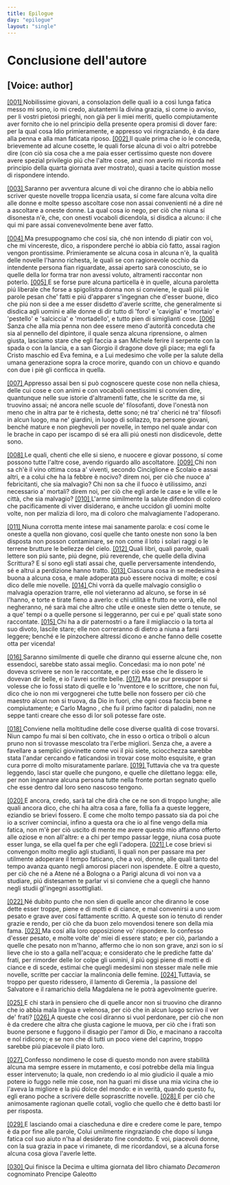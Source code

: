 ```yaml
---
title: Epilogue
day: "epilogue"
layout: "single"
---
```

<div id="epilogue" who="author">
 <h1>
  Conclusione dell'autore
 </h1>
 <p>
  <h2>
   [Voice: author]
  </h2>
 </p>
 <p>
  <a href="{{ site.baseurl }}enDecameron/epilogue#p11980001">
   [001]
  </a>
  Nobilissime giovani, a consolazion delle quali io a cos&igrave; lunga fatica messo mi sono, io mi credo, aiutantemi la divina grazia, s&igrave; come io avviso, per li vostri pietosi prieghi, non gi&agrave; per li miei meriti, quello compiutamente aver fornito che io nel principio della presente opera promisi di dover fare: per la qual cosa Idio primieramente, e appresso voi ringraziando, &egrave; da dare alla penna e alla man faticata riposo.
  <a href="{{ site.baseurl }}enDecameron/epilogue#p11980002">
   [002]
  </a>
  Il quale prima che io le conceda, brievemente ad alcune cosette, le quali forse alcuna di voi o altri potrebbe dire (con ci&ograve; sia cosa che a me paia esser certissimo queste non dovere avere spezial privilegio pi&uacute; che l'altre cose, anzi non averlo mi ricorda nel principio della quarta giornata aver mostrato), quasi a tacite quistion mosse di rispondere intendo.
 </p>
 <p>
  <a href="{{ site.baseurl }}enDecameron/epilogue#p11980003">
   [003]
  </a>
  Saranno per avventura alcune di voi che diranno che io abbia nello scriver queste novelle troppa licenzia usata, s&iacute; come fare alcuna volta dire alle donne e molte spesso ascoltare cose non assai convenienti n&eacute; a dire n&eacute; a ascoltare a oneste donne. La qual cosa io nego, per ci&ograve; che niuna s&iacute; disonesta n'&egrave;, che, con onesti vocaboli dicendola, si disdica a alcuno: il che qui mi pare assai convenevolmente bene aver fatto.
 </p>
 <p>
  <a href="{{ site.baseurl }}enDecameron/epilogue#p11980004">
   [004]
  </a>
  Ma presuppognamo che cos&iacute; sia, ch&eacute; non intendo di piatir con voi, che mi vincereste, dico, a rispondere perch&eacute; io abbia ci&ograve; fatto, assai ragion vengon prontissime. Primieramente se alcuna cosa in alcuna n'&egrave;, la qualit&agrave; delle novelle l'hanno richesta, le quali se con ragionevole occhio da intendente persona fian riguardate, assai aperto sar&agrave; conosciuto, se io quelle della lor forma trar non avessi voluto, altramenti raccontar non poterlo.
  <a href="{{ site.baseurl }}enDecameron/epilogue#p11980005">
   [005]
  </a>
  E se forse pure alcuna particella &egrave; in quelle, alcuna paroletta pi&uacute; liberale che forse a spigolistra donna non si conviene, le quali pi&uacute; le parole pesan che' fatti e pi&uacute; d'apparer s'ingegnan che d'esser buone, dico che pi&uacute; non si dee a me esser disdetto d'averle scritte, che generalmente si disdica agli uomini e alle donne di dir tutto d&igrave; 'foro' e 'caviglia' e 'mortaio' e 'pestello' e 'salciccia' e 'mortadello', e tutto pien di simiglianti cose.
  <a href="{{ site.baseurl }}enDecameron/epilogue#p11980006">
   [006]
  </a>
  Sanza che alla mia penna non dee essere meno d'autorit&agrave; conceduta che sia al pennello del dipintore, il quale senza alcuna riprensione, o almen giusta, lasciamo stare che egli faccia a
  <name persref="sanmichele" type="person">
   san Michele
  </name>
  ferire il serpente con la spada o con la lancia, e a
  <name persref="sangiorgio" type="person">
   san Giorgio
  </name>
  il dragone dove gli piace; ma egli fa Cristo maschio ed
  <name persref="eva" type="person">
   Eva
  </name>
  femina, e a Lui medesimo che volle per la salute della umana generazione sopra la croce morire, quando con un chiovo e quando con due i pi&egrave; gli conficca in quella.
 </p>
 <p>
  <a href="{{ site.baseurl }}enDecameron/epilogue#p11980007">
   [007]
  </a>
  Appresso assai ben si pu&ograve; cognoscere queste cose non nella chiesa, delle cui cose e con animi e con vocaboli onestissimi si convien dire, quantunque nelle sue istorie d'altramenti fatte, che le scritte da me, si truovino assai; n&eacute; ancora nelle scuole de' filosofanti, dove l'onest&agrave; non meno che in altra par te &egrave; richesta, dette sono; n&eacute; tra' cherici n&eacute; tra' filosofi in alcun luogo, ma ne' giardini, in luogo di sollazzo, tra persone giovani, bench&eacute; mature e non pieghevoli per novelle, in tempo nel quale andar con le brache in capo per iscampo di s&eacute; era alli pi&uacute; onesti non disdicevole, dette sono.
 </p>
 <p>
  <a href="{{ site.baseurl }}enDecameron/epilogue#p11980008">
   [008]
  </a>
  Le quali, chenti che elle si sieno, e nuocere e giovar possono, s&iacute; come possono tutte l'altre cose, avendo riguardo allo ascoltatore.
  <a href="{{ site.baseurl }}enDecameron/epilogue#p11980009">
   [009]
  </a>
  Chi non sa ch'&egrave; il vino ottima cosa a' viventi, secondo
  <name persref="cinciglione" type="person">
   Cinciglione
  </name>
  e
  <name persref="scolaio" type="person">
   Scolaio
  </name>
  e assai altri, e a colui che ha la febbre &egrave; nocivo? direm noi, per ci&ograve; che nuoce a' febricitanti, che sia malvagio? Chi non sa che il fuoco &egrave; utilissimo, anzi necessario a' mortali? direm noi, per ci&ograve; che egli arde le case e le ville e le citt&agrave;, che sia malvagio?
  <a href="{{ site.baseurl }}enDecameron/epilogue#p11980010">
   [010]
  </a>
  L'arme similmente la salute difendon di coloro che pacificamente di viver disiderano, e anche uccidon gli uomini molte volte, non per malizia di loro, ma di coloro che malvagiamente l'adoperano.
 </p>
 <p>
  <a href="{{ site.baseurl }}enDecameron/epilogue#p11980011">
   [011]
  </a>
  Niuna corrotta mente intese mai sanamente parola: e cos&iacute; come le oneste a quella non giovano, cos&iacute; quelle che tanto oneste non sono la ben disposta non posson contaminare, se non come il loto i solari raggi o le terrene brutture le bellezze del cielo.
  <a href="{{ site.baseurl }}enDecameron/epilogue#p11980012">
   [012]
  </a>
  Quali libri, quali parole, quali lettere son pi&uacute; sante, pi&uacute; degne, pi&uacute; reverende, che quelle della divina Scrittura? E s&iacute; sono egli stati assai che, quelle perversamente intendendo, s&eacute; e altrui a perdizione hanno tratto.
  <a href="{{ site.baseurl }}enDecameron/epilogue#p11980013">
   [013]
  </a>
  Ciascuna cosa in se medesima &egrave; buona a alcuna cosa, e male adoperata pu&ograve; essere nociva di molte; e cos&iacute; dico delle mie novelle.
  <a href="{{ site.baseurl }}enDecameron/epilogue#p11980014">
   [014]
  </a>
  Chi vorr&agrave; da quelle malvagio consiglio o malvagia operazion trarre, elle nol vieteranno ad alcuno, se forse in s&eacute; l'hanno, e torte e tirate fieno a averlo: e chi utilit&agrave; e frutto ne vorr&agrave;, elle nol negheranno, n&eacute; sar&agrave; mai che altro che utile e oneste sien dette o tenute, se a que' tempi o a quelle persone si leggeranno, per cui e pe' quali state sono raccontate.
  <a href="{{ site.baseurl }}enDecameron/epilogue#p11980015">
   [015]
  </a>
  Chi ha a dir paternostri o a fare il migliaccio o la torta al suo divoto, lascile stare; elle non correranno di dietro a niuna a farsi leggere; bench&eacute; e le pinzochere altress&iacute; dicono e anche fanno delle cosette otta per vicenda!
 </p>
 <p>
  <a href="{{ site.baseurl }}enDecameron/epilogue#p11980016">
   [016]
  </a>
  Saranno similmente di quelle che diranno qui esserne alcune che, non essendoci, sarebbe stato assai meglio. Concedasi: ma io non pote' n&eacute; doveva scrivere se non le raccontate, e per ci&ograve; esse che le dissero le dovevan dir belle, e io l'avrei scritte belle.
  <a href="{{ site.baseurl }}enDecameron/epilogue#p11980017">
   [017]
  </a>
  Ma se pur presuppor si volesse che io fossi stato di quelle e lo 'nventore e lo scrittore, che non fui, dico che io non mi vergognerei che tutte belle non fossero per ci&ograve; che maestro alcun non si truova, da Dio in fuori, che ogni cosa faccia bene e compiutamente; e
  <name persref="cmagno" type="person">
   Carlo Magno
  </name>
  , che fu il primo facitor di paladini, non ne seppe tanti creare che esso di lor soli potesse fare oste.
 </p>
 <p>
  <a href="{{ site.baseurl }}enDecameron/epilogue#p11980018">
   [018]
  </a>
  Conviene nella moltitudine delle cose diverse qualit&agrave; di cose trovarsi. Niun campo fu mai s&iacute; ben coltivato, che in esso o ortica o triboli o alcun pruno non si trovasse mescolato tra l'erbe migliori. Senza che, a avere a favellare a semplici giovinette come voi il pi&uacute; siete, sciocchezza sarebbe stata l'andar cercando e faticandosi in trovar cose molto esquisite, e gran cura porre di molto misuratamente parlare.
  <a href="{{ site.baseurl }}enDecameron/epilogue#p11980019">
   [019]
  </a>
  Tuttavia che va tra queste leggendo, lasci star quelle che pungono, e quelle che dilettano legga: elle, per non ingannare alcuna persona tutte nella fronte portan segnato quello che esse dentro dal loro seno nascoso tengono.
 </p>
 <p>
  <a href="{{ site.baseurl }}enDecameron/epilogue#p11980020">
   [020]
  </a>
  E ancora, credo, sar&agrave; tal che dir&agrave; che ce ne son di troppo lunghe; alle quali ancora dico, che chi ha altra cosa a fare, follia fa a queste leggere, eziandio se brievi fossero. E come che molto tempo passato sia da poi che io a scriver cominciai, infino a questa ora che io al fine vengo della mia fatica, non m'&egrave; per ci&ograve; uscito di mente me avere questo mio affanno offerto alle oziose e non all'altre: e a chi per tempo passar legge, niuna cosa puote esser lunga, se ella quel fa per che egli l'adopera.
  <a href="{{ site.baseurl }}enDecameron/epilogue#p11980021">
   [021]
  </a>
  Le cose brievi si convengon molto meglio agli studianti, li quali non per passare ma per utilmente adoperare il tempo faticano, che a voi, donne, alle quali tanto del tempo avanza quanto negli amorosi piaceri non ispendete. E oltre a questo, per ci&ograve; che n&eacute; a
  <name placeref="atene" type="place">
   Atene
  </name>
  n&eacute; a
  <name placeref="bologna" type="place">
   Bologna
  </name>
  o a
  <name placeref="parigi" type="place">
   Parigi
  </name>
  alcuna di voi non va a studiare, pi&uacute; distesamen te parlar vi si conviene che a quegli che hanno negli studii gl'ingegni assottigliati.
 </p>
 <p>
  <a href="{{ site.baseurl }}enDecameron/epilogue#p11980022">
   [022]
  </a>
  N&eacute; dubito punto che non sien di quelle ancor che diranno le cose dette esser troppe, piene e di motti e di ciance, e mal convenirsi a uno uom pesato e grave aver cos&iacute; fattamente scritto. A queste son io tenuto di render grazie e rendo, per ci&ograve; che da buon zelo movendosi tenere son della mia fama.
  <a href="{{ site.baseurl }}enDecameron/epilogue#p11980023">
   [023]
  </a>
  Ma cos&iacute; alla loro opposizione vo' rispondere. Io confesso d'esser pesato, e molte volte de' miei d&iacute; essere stato; e per ci&ograve;, parlando a quelle che pesato non m'hanno, affermo che io non son grave, anzi son io s&iacute; lieve che io sto a galla nell'acqua; e considerato che le prediche fatte da' frati, per rimorder delle lor colpe gli uomini, il pi&uacute; oggi piene di motti e di ciance e di scede, estimai che quegli medesimi non stesser male nelle mie novelle, scritte per cacciar la malinconia delle femine.
  <a href="{{ site.baseurl }}enDecameron/epilogue#p11980024">
   [024]
  </a>
  Tuttavia, se troppo per questo ridessero, il lamento di
  <name persref="geremia" type="person">
   Geremia
  </name>
  , la passione del Salvatore e il ramarichio della
  <name persref="maddalena" type="person">
   Magdalena
  </name>
  ne le potr&agrave; agevolmente guerire.
 </p>
 <p>
  <a href="{{ site.baseurl }}enDecameron/epilogue#p11980025">
   [025]
  </a>
  E chi star&agrave; in pensiero che di quelle ancor non si truovino che diranno che io abbia mala lingua e velenosa, per ci&ograve; che in alcun luogo scrivo il ver de' frati?
  <a href="{{ site.baseurl }}enDecameron/epilogue#p11980026">
   [026]
  </a>
  A queste che cos&iacute; diranno si vuol perdonare, per ci&ograve; che non &egrave; da credere che altra che giusta cagione le muova, per ci&ograve; che i frati son buone persone e fuggono il disagio per l'amor di Dio, e macinano a raccolta e nol ridicono; e se non che di tutti un poco viene del caprino, troppo sarebbe pi&uacute; piacevole il piato loro.
 </p>
 <p>
  <a href="{{ site.baseurl }}enDecameron/epilogue#p11980027">
   [027]
  </a>
  Confesso nondimeno le cose di questo mondo non avere stabilit&agrave; alcuna ma sempre essere in mutamento, e cos&iacute; potrebbe della mia lingua esser intervenuto; la quale, non credendo io al mio giudicio il quale a mio potere io fuggo nelle mie cose, non ha guari mi disse una mia vicina che io l'aveva la migliore e la pi&uacute; dolce del mondo: e in verit&agrave;, quando questo fu, egli erano poche a scrivere delle soprascritte novelle.
  <a href="{{ site.baseurl }}enDecameron/epilogue#p11980028">
   [028]
  </a>
  E per ci&ograve; che animosamente ragionan quelle cotali, voglio che quello che &egrave; detto basti lor per risposta.
 </p>
 <p>
  <a href="{{ site.baseurl }}enDecameron/epilogue#p11980029">
   [029]
  </a>
  E lasciando omai a ciascheduna e dire e credere come le pare, tempo &egrave; da por fine alle parole, Colui umilmente ringraziando che dopo s&iacute; lunga fatica col suo aiuto n'ha al desiderato fine condotto. E voi, piacevoli donne, con la sua grazia in pace vi rimanete, di me ricordandovi, se a alcuna forse alcuna cosa giova l'averle lette.
 </p>
</div>
<div>
 <p>
  <a href="{{ site.baseurl }}enDecameron/epilogue#p11980030">
   [030]
  </a>
  Qui finisce la Decima e ultima giornata del libro chiamato
  <i>
   Decameron
  </i>
  cognominato Prencipe Galeotto
 </p>
</div>